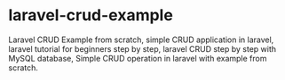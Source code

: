 # laravel-crud-example
Laravel CRUD Example from scratch, simple CRUD application in laravel, laravel tutorial for beginners step by step, laravel CRUD step by step with MySQL database, Simple CRUD operation in laravel with example from scratch.
